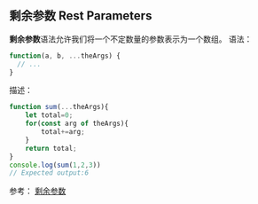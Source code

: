 ## 剩余参数 Rest Parameters
**剩余参数**语法允许我们将一个不定数量的参数表示为一个数组。
语法：
```js
function(a, b, ...theArgs) {
  // ...
}
```
描述：


```js
function sum(...theArgs){
	let total=0;
	for(const arg of theArgs){
		total+=arg;
	}
	return total;
}
console.log(sum(1,2,3))
// Expected output:6

```

参考：
[剩余参数](https://developer.mozilla.org/zh-CN/docs/Web/JavaScript/Reference/Functions/rest_parameters)
